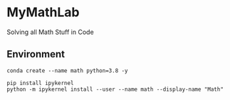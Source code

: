 # MyMathLab
Solving all Math Stuff in Code

## Environment
```
conda create --name math python=3.8 -y

pip install ipykernel
python -m ipykernel install --user --name math --display-name "Math"
```